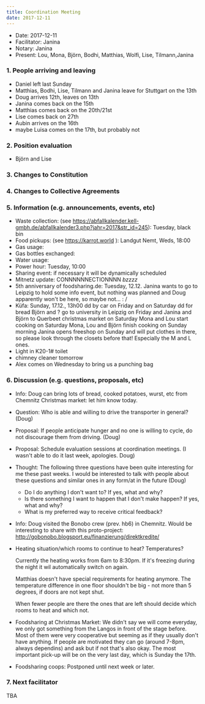 ```yaml
---
title: Coordination Meeting
date: 2017-12-11
---
```


- Date: 2017-12-11
- Facilitator: Janina
- Notary: Janina
- Present: Lou, Mona, Björn, Bodhi, Matthias, Wolfi, Lise, Tilmann,Janina

### 1. People arriving and leaving
- Daniel left last Sunday
- Matthias, Bodhi, Lise, Tilmann and Janina leave for Stuttgart on the 13th
- Doug arrives 12th, leaves on 13th
- Janina comes back on the 15th
- Matthias comes back on the 20th/21st
- Lise comes back on 27th
- Aubin arrives on the 16th
- maybe Luisa comes on the 17th, but probably not

### 2. Position evaluation
- Björn and Lise

### 3. Changes to Constitution

### 4. Changes to Collective Agreements

### 5. Information (e.g. announcements, events, etc)
- Waste collection: (see https://abfallkalender.kell-gmbh.de/abfallkalender3.php?jahr=2017&str_id=245): Tuesday, black bin
- Food pickups: (see https://karrot.world ): Landgut Nemt, Weds, 18:00
- Gas usage:
- Gas bottles exchanged:
- Water usage:
- Power hour: Tuesday, 10:00
- Sharing event: if necessary it will be dynamically scheduled
- Mitnetz update: CONNNNNNECTIONNNN *bzzzz*
- 5th anniversary of foodsharing.de: Tuesday, 12.12.
Janina wants to go to Leipzig to hold some info event, but nothing was planned and Doug apparently won't be here, so maybe not... : /
- Küfa: Sunday, 17.12., 13h00
dd by car on Friday and on Saturday dd for bread
Björn and ? go to university in Leipzig on Friday and Janina and Björn to Querbeet christmas market on Saturday
Mona and Lou start cooking on Saturday
Mona, Lou and Björn finish cooking on Sunday morning
Janina opens freeshop on Sunday and will put clothes in there, so please look through the closets before that! Especially the M and L ones.
- Light in K20-1# toilet
- chimney cleaner tomorrow
- Alex comes on Wednesday to bring us a punching bag


### 6. Discussion (e.g. questions, proposals, etc)
- Info: Doug can bring lots of bread, cooked potatoes, wurst, etc from Chemnitz Christmas market: let him know today.
- Question: Who is able and willing to drive the transporter in general? (Doug)
- Proposal: If people anticipate hunger and no one is willing to cycle, do not discourage them from driving. (Doug)
- Proposal: Schedule evaluation sessions at coordination meetings. (I wasn't able to do it last week, apologies. Doug)
- Thought: The following three questions have been quite interesting for me these past weeks. I would be interested to talk with people about these questions and similar ones in any form/at in the future (Doug)
  - Do I do anything I don't want to? If yes, what and why?
  - Is there something I want to happen that I don't make happen? If yes, what and why?
  - What is my preferred way to receive critical feedback?
- Info: Doug visited the Bonobo crew (prev. hb6) in Chemnitz. Would be interesting to share with this proto-project: http://gobonobo.blogsport.eu/finanzierung/direktkredite/
- Heating situation/which rooms to continue to heat? Temperatures?

    Currently the heating works from 6am to 8:30pm. If it's freezing during the night it wil automatically switch on again.

    Matthias doesn't have special requirements for heating anymore. The temperature difference in one floor shouldn't be big - not more than 5 degrees, if doors are not kept shut.

    When fewer people are there the ones that are left should decide which rooms to heat and which not.

- Foodsharing at Christmas Market: We didn't say we will come everyday, we only got something from the Langos in front of the stage before. Most of them were very cooperative but seeming as if they usually don't have anything. If people are motivated they can go (around 7-8pm, always dependins) and ask but if not that's also okay. The most important pick-up will be on the very last day, which is Sunday the 17th.
- Foodsharing coops: Postponed until next week or later.


### 7. Next facilitator
TBA
